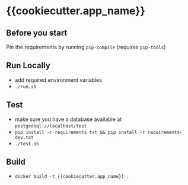 # {{cookiecutter.app_name}}

## Before you start

Pin the requirements by running `pip-compile` (requires `pip-tools`)

## Run Locally

- add required environment variables
- `./run.sh`

## Test

- make sure you have a database available at `postgresql://localhost/test`
- `pip install -r requirements.txt && pip install -r requirements-dev.txt`
- `./test.sh`

## Build

- `docker build -t {{cookiecutter.app_name}} .`
